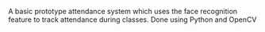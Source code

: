 A basic prototype attendance system which uses the face recognition feature to track attendance during classes. Done using Python and OpenCV
